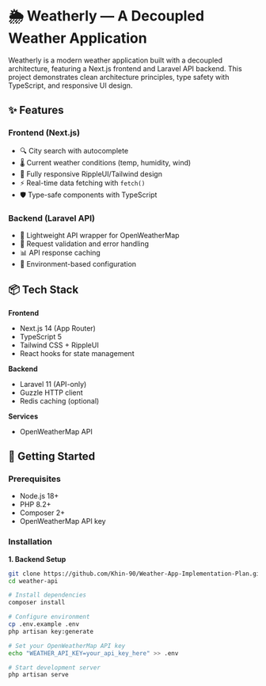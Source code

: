 # 🌦️ Weatherly — A Decoupled Weather Application

Weatherly is a modern weather application built with a decoupled architecture, featuring a Next.js frontend and Laravel API backend. This project demonstrates clean architecture principles, type safety with TypeScript, and responsive UI design.

## ✨ Features

### Frontend (Next.js)
- 🔍 City search with autocomplete
- 🌡️ Current weather conditions (temp, humidity, wind)
- 📱 Fully responsive RippleUI/Tailwind design
- ⚡ Real-time data fetching with `fetch()`
- 🛡️ Type-safe components with TypeScript

### Backend (Laravel API)
- 🚀 Lightweight API wrapper for OpenWeatherMap
- 🔄 Request validation and error handling
- 📊 API response caching
- 🔐 Environment-based configuration

## 📦 Tech Stack

**Frontend**
- Next.js 14 (App Router)
- TypeScript 5
- Tailwind CSS + RippleUI
- React hooks for state management

**Backend**
- Laravel 11 (API-only)
- Guzzle HTTP client
- Redis caching (optional)

**Services**
- OpenWeatherMap API

## 🚀 Getting Started

### Prerequisites
- Node.js 18+
- PHP 8.2+
- Composer 2+
- OpenWeatherMap API key

### Installation

**1. Backend Setup**
```bash
git clone https://github.com/Khin-90/Weather-App-Implementation-Plan.git
cd weather-api

# Install dependencies
composer install

# Configure environment
cp .env.example .env
php artisan key:generate

# Set your OpenWeatherMap API key
echo "WEATHER_API_KEY=your_api_key_here" >> .env

# Start development server
php artisan serve
